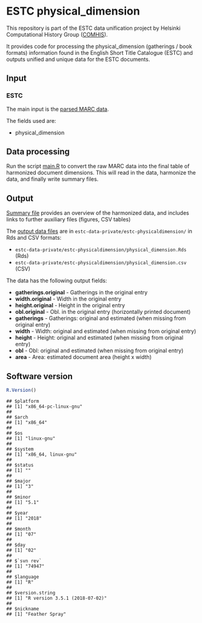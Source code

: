 # ESTC physical_dimension

This repository is part of the ESTC data unification project by Helsinki Computational History Group ([COMHIS](https://comhis.github.io/)). 

It provides code for processing the physical_dimension (gatherings / book formats) information found in the English Short Title Catalogue (ESTC) and outputs unified and unique data for the ESTC documents.


## Input

### ESTC

The main input is the [parsed MARC data](https://github.com/COMHIS/estc-data-private/blob/master/estc-csv-raw/estc_parsed.csv.gz).

The fields used are:
* physical_dimension


## Data processing

Run the script [main.R](main.R) to convert the raw MARC data into the
final table of harmonized document dimensions. This will read in the
data, harmonize the data, and finally write summary files.



## Output

[Summary file](physical_dimension.md) provides an
overview of the harmonized data, and includes links to further
auxiliary files (figures, CSV tables)


The [output data files](estc-data-private/estc-physicaldimension/) are in ``estc-data-private/estc-physicaldimension/`` in Rds and CSV formats:

- ``estc-data-private/estc-physicaldimension/physical_dimension.Rds`` (Rds)
- ``estc-data-private/estc-physicaldimension/physical_dimension.csv`` (CSV)


The data has the following output fields:

* **gatherings.original** - Gatherings in the original entry
* **width.original** - Width in the original entry
* **height.original** - Height in the original entry
* **obl.original** - Obl. in the original entry (horizontally printed document)
* **gatherings** - Gatherings: original and estimated (when missing from original entry)
* **width** - Width: original and estimated (when missing from original entry)
* **height** - Height: original and estimated (when missing from original entry)
* **obl** - Obl: original and estimated (when missing from original entry)
* **area** - Area: estimated document area (height x width) 


## Software version


```r
R.Version()
```

```
## $platform
## [1] "x86_64-pc-linux-gnu"
## 
## $arch
## [1] "x86_64"
## 
## $os
## [1] "linux-gnu"
## 
## $system
## [1] "x86_64, linux-gnu"
## 
## $status
## [1] ""
## 
## $major
## [1] "3"
## 
## $minor
## [1] "5.1"
## 
## $year
## [1] "2018"
## 
## $month
## [1] "07"
## 
## $day
## [1] "02"
## 
## $`svn rev`
## [1] "74947"
## 
## $language
## [1] "R"
## 
## $version.string
## [1] "R version 3.5.1 (2018-07-02)"
## 
## $nickname
## [1] "Feather Spray"
```
